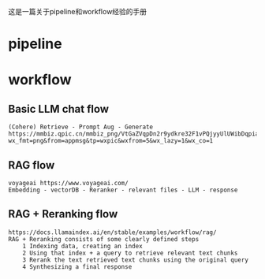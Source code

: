这是一篇关于pipeline和workflow经验的手册

# pipeline
    
# workflow
## Basic LLM chat flow
    (Cohere) Retrieve - Prompt Aug - Generate
    https://mmbiz.qpic.cn/mmbiz_png/VtGaZVqpDn2r9ydkre32F1vPQjyyUlUWibDqpiaMdMTfJWFEYNUjOpOOLiaORw4mh3Aw4cibGVmtzyIhdHibJKOAuLg/640?wx_fmt=png&from=appmsg&tp=wxpic&wxfrom=5&wx_lazy=1&wx_co=1
## RAG flow
    voyageai https://www.voyageai.com/
    Embedding - vectorDB - Reranker - relevant files - LLM - response
## RAG + Reranking flow
    https://docs.llamaindex.ai/en/stable/examples/workflow/rag/
    RAG + Reranking consists of some clearly defined steps
        1 Indexing data, creating an index
        2 Using that index + a query to retrieve relevant text chunks
        3 Rerank the text retrieved text chunks using the original query
        4 Synthesizing a final response
